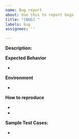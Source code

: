 ```yaml
---
name: Bug report
about: Use this to report bugs
title: "[BUG] "
labels: bug
assignees: ''

---
```


**Description:**


**Expected Behavior**

-

**Environment**

-

**How to reproduce**

-
-

**Sample Test Cases:**

-
